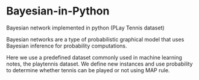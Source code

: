 # Bayesian-in-Python
Bayesian network implemented in python (PLay Tennis dataset)

 Bayesian networks are a type of probabilistic graphical model that uses Bayesian inference for probability computations.
 
 Here we use a predefined dataset commonly used in machine learning notes, the playtennis dataset.
 We define new instances and use probability to determine whether tennis can be played or not using MAP rule.

